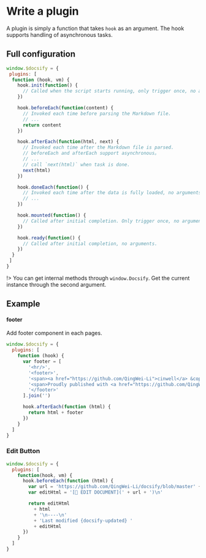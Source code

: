 # Write a plugin

A plugin is simply a function that takes `hook` as an argument. The hook supports handling of asynchronous tasks.

## Full configuration

```js
window.$docsify = {
 plugins: [
  function (hook, vm) {
    hook.init(function() {
      // Called when the script starts running, only trigger once, no arguments,
    })

    hook.beforeEach(function(content) {
      // Invoked each time before parsing the Markdown file.
      // ...
      return content
    })

    hook.afterEach(function(html, next) {
      // Invoked each time after the Markdown file is parsed.
      // beforeEach and afterEach support asynchronous。
      // ...
      // call `next(html)` when task is done.
      next(html)
    })

    hook.doneEach(function() {
      // Invoked each time after the data is fully loaded, no arguments,
      // ...
    })

    hook.mounted(function() {
      // Called after initial completion. Only trigger once, no arguments.
    })

    hook.ready(function() {
      // Called after initial completion, no arguments.
    })
  }
 ]
}
```

!> You can get internal methods through `window.Docsify`. Get the current instance through the second argument.

## Example

#### footer

Add footer component in each pages.

```js
window.$docsify = {
  plugins: [
    function (hook) {
      var footer = [
        '<hr/>',
        '<footer>',
        '<span><a href="https://github.com/QingWei-Li">cinwell</a> &copy;2017.</span>',
        '<span>Proudly published with <a href="https://github.com/QingWei-Li/docsify" target="_blank">docsify</a>.</span>',
        '</footer>'
      ].join('')

      hook.afterEach(function (html) {
        return html + footer
      })
    }
  ]
}
```

### Edit Button

```js
window.$docsify = {
  plugins: [
    function(hook, vm) {
      hook.beforeEach(function (html) {
        var url = 'https://github.com/QingWei-Li/docsify/blob/master' + vm.router.getFile()
        var editHtml = '[📝 EDIT DOCUMENT](' + url + ')\n'

        return editHtml
          + html
          + '\n----\n'
          + 'Last modified {docsify-updated} '
          + editHtml
      })
    }
  ]
}
```

